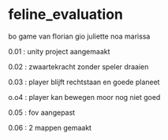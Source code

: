 # feline_evaluation
bo game van florian gio juliette noa marissa


0.01 : unity project aangemaakt

0.02 : zwaartekracht zonder speler draaien

0.03 : player blijft rechtstaan en goede planeet

o.o4 : player kan bewegen moor nog niet goed

0.05 : fov aangepast

0.06 : 2 mappen gemaakt